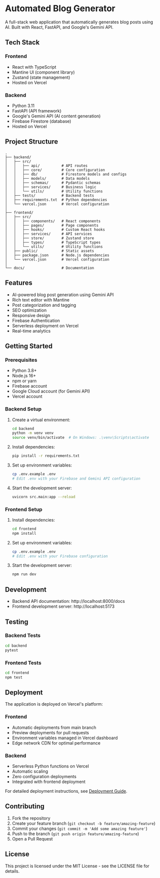 # Automated Blog Generator

A full-stack web application that automatically generates blog posts using AI. Built with React, FastAPI, and Google's Gemini API.

## Tech Stack

### Frontend
- React with TypeScript
- Mantine UI (component library)
- Zustand (state management)
- Hosted on Vercel

### Backend
- Python 3.11
- FastAPI (API framework)
- Google's Gemini API (AI content generation)
- Firebase Firestore (database)
- Hosted on Vercel

## Project Structure

```
.
├── backend/
│   ├── src/
│   │   ├── api/          # API routes
│   │   ├── core/         # Core configuration
│   │   ├── db/           # Firestore models and configs
│   │   ├── models/       # Data models
│   │   ├── schemas/      # Pydantic schemas
│   │   ├── services/     # Business logic
│   │   └── utils/        # Utility functions
│   ├── tests/            # Backend tests
│   ├── requirements.txt  # Python dependencies
│   └── vercel.json       # Vercel configuration
│
├── frontend/
│   ├── src/
│   │   ├── components/   # React components
│   │   ├── pages/        # Page components
│   │   ├── hooks/        # Custom React hooks
│   │   ├── services/     # API services
│   │   ├── store/        # Zustand store
│   │   ├── types/        # TypeScript types
│   │   └── utils/        # Utility functions
│   ├── public/           # Static assets
│   ├── package.json      # Node.js dependencies
│   └── vercel.json       # Vercel configuration
│
└── docs/                 # Documentation
```

## Features

- AI-powered blog post generation using Gemini API
- Rich text editor with Mantine
- Post categorization and tagging
- SEO optimization
- Responsive design
- Firebase Authentication
- Serverless deployment on Vercel
- Real-time analytics

## Getting Started

### Prerequisites

- Python 3.8+
- Node.js 16+
- npm or yarn
- Firebase account
- Google Cloud account (for Gemini API)
- Vercel account

### Backend Setup

1. Create a virtual environment:
   ```bash
   cd backend
   python -m venv venv
   source venv/bin/activate  # On Windows: .\venv\Scripts\activate
   ```

2. Install dependencies:
   ```bash
   pip install -r requirements.txt
   ```

3. Set up environment variables:
   ```bash
   cp .env.example .env
   # Edit .env with your Firebase and Gemini API configuration
   ```

4. Start the development server:
   ```bash
   uvicorn src.main:app --reload
   ```

### Frontend Setup

1. Install dependencies:
   ```bash
   cd frontend
   npm install
   ```

2. Set up environment variables:
   ```bash
   cp .env.example .env
   # Edit .env with your Firebase configuration
   ```

3. Start the development server:
   ```bash
   npm run dev
   ```

## Development

- Backend API documentation: http://localhost:8000/docs
- Frontend development server: http://localhost:5173

## Testing

### Backend Tests
```bash
cd backend
pytest
```

### Frontend Tests
```bash
cd frontend
npm test
```

## Deployment

The application is deployed on Vercel's platform:

### Frontend
- Automatic deployments from main branch
- Preview deployments for pull requests
- Environment variables managed in Vercel dashboard
- Edge network CDN for optimal performance

### Backend
- Serverless Python functions on Vercel
- Automatic scaling
- Zero configuration deployments
- Integrated with frontend deployment

For detailed deployment instructions, see [Deployment Guide](docs/deployment/README.md).

## Contributing

1. Fork the repository
2. Create your feature branch (`git checkout -b feature/amazing-feature`)
3. Commit your changes (`git commit -m 'Add some amazing feature'`)
4. Push to the branch (`git push origin feature/amazing-feature`)
5. Open a Pull Request

## License

This project is licensed under the MIT License - see the LICENSE file for details. 